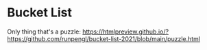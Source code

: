# Bucket List

Only thing that's a puzzle: 
https://htmlpreview.github.io/?https://github.com/runpengl/bucket-list-2021/blob/main/puzzle.html


